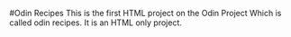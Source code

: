 #Odin Recipes
This is the first HTML project on the Odin Project
Which is called odin recipes. It is an HTML only project.
